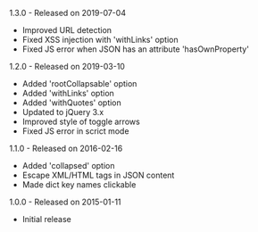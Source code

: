 1.3.0 - Released on 2019-07-04

  * Improved URL detection
  * Fixed XSS injection with 'withLinks' option
  * Fixed JS error when JSON has an attribute 'hasOwnProperty'

1.2.0 - Released on 2019-03-10

  * Added 'rootCollapsable' option
  * Added 'withLinks' option
  * Added 'withQuotes' option
  * Updated to jQuery 3.x
  * Improved style of toggle arrows
  * Fixed JS error in scrict mode

1.1.0 - Released on 2016-02-16

  * Added 'collapsed' option
  * Escape XML/HTML tags in JSON content
  * Made dict key names clickable

1.0.0 - Released on 2015-01-11

  * Initial release

